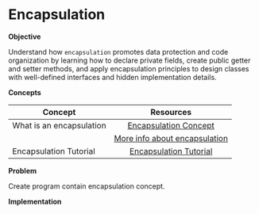 # Encapsulation


**Objective**

Understand how `encapsulation` promotes data protection and code organization by learning how to declare private fields, create public getter and setter methods, and apply encapsulation principles to design classes with well-defined interfaces and hidden implementation details.

**Concepts**

| Concept   |      Resources      |
|----------|:-------------:|
|What is an encapsulation|[Encapsulation Concept](https://www.youtube.com/watch?v=qP9-3LnMZsE)|
||[More info about encapsulation](https://www.sumologic.com/glossary/encapsulation/#:~:text=Encapsulation%20is%20a%20way%20to,an%20instantiated%20class%20or%20object.)|
|Encapsulation Tutorial|[Encapsulation Tutorial](https://www.youtube.com/watch?v=cU94So54cr8)|

**Problem**

Create program contain encapsulation concept.

**Implementation**



```Java


```
